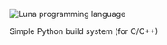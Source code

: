  ![Luna programming language](http://github.com/forhadahmed/build.py/logo.png)
 
Simple Python build system (for C/C++)
